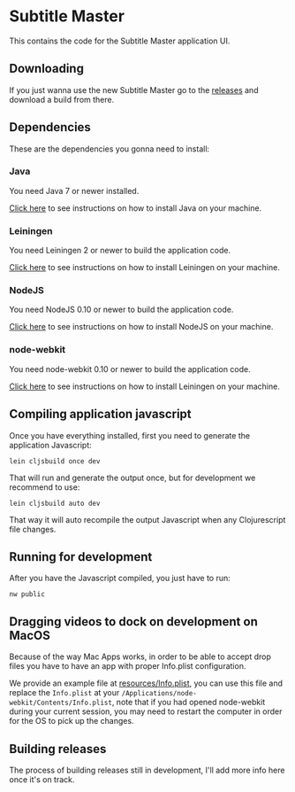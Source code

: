 Subtitle Master
===============

This contains the code for the Subtitle Master application UI.

Downloading
-----------

If you just wanna use the new Subtitle Master go to the [releases](https://github.com/subtitle-master/subtitlemaster/releases) and download a build from there.

Dependencies
------------

These are the dependencies you gonna need to install:

### Java

You need Java 7 or newer installed.

[Click here](https://www.java.com/en/download) to see instructions on how to install Java on your machine.

### Leiningen

You need Leiningen 2 or newer to build the application code.

[Click here](https://github.com/technomancy/leiningen#installation) to see instructions on how to install Leiningen on your machine.
 
### NodeJS

You need NodeJS 0.10 or newer to build the application code.

[Click here](http://nodejs.org) to see instructions on how to install NodeJS on your machine.

### node-webkit

You need node-webkit 0.10 or newer to build the application code.

[Click here](https://github.com/rogerwang/node-webkit) to see instructions on how to install Leiningen on your machine.

Compiling application javascript
-----------------------

Once you have everything installed, first you need to generate the application Javascript:

```
lein cljsbuild once dev
```

That will run and generate the output once, but for development we recommend to use:

```
lein cljsbuild auto dev
```

That way it will auto recompile the output Javascript when any Clojurescript file changes.

Running for development
-----------------------

After you have the Javascript compiled, you just have to run:

```
nw public
```

Dragging videos to dock on development on MacOS
-----------------------------------------------

Because of the way Mac Apps works, in order to be able to accept drop files you have
to have an app with proper Info.plist configuration.

We provide an example file at [resources/Info.plist](https://github.com/subtitle-master/subtitlemaster/tree/master/resources/Info.plist),
you can use this file and replace the `Info.plist` at your `/Applications/node-webkit/Contents/Info.plist`,
note that if you had opened node-webkit during your current session, you may need to restart
the computer in order for the OS to pick up the changes.

Building releases
-----------------

The process of building releases still in development, I'll add more info here once it's on track.

